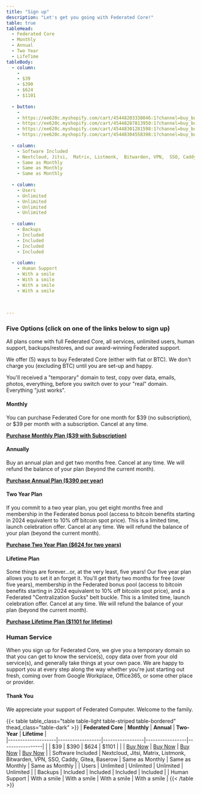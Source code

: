 ```yaml
---
title: "Sign up"
description: "Let's get you going with Federated Core!"
table: true
tableHead:  
  - Federated Core
  - Monthly
  - Annual
  - Two Year
  - LifeTime
tableBody:  
  - column:
    -
    - $39
    - $390
    - $624
    - $1101
    
  - button:
    -
    - https://ee620c.myshopify.com/cart/45448203338046:1?channel=buy_button
    - https://ee620c.myshopify.com/cart/45448287813950:1?channel=buy_button
    - https://ee620c.myshopify.com/cart/45448301281598:1?channel=buy_button
    - https://ee620c.myshopify.com/cart/45448304558398:1?channel=buy_button
    
  - column:
    - Software Included
    - Nextcloud, Jitsi,  Matrix, Listmonk,  Bitwarden, VPN,  SSO, Caddy,  Gitea, Baserow
    - Same as Monthly
    - Same as Monthly
    - Same as Monthly
    
  - column:
    - Users 
    - Unlimited 
    - Unlimited 
    - Unlimited 
    - Unlimited 
    
  - column:
    - Backups  
    - Included
    - Included
    - Included
    - Included
  
  - column:
    - Human Support  
    - With a smile
    - With a smile
    - With a smile
    - With a smile
    
  
    
---
```


### Five Options (click on one of the links below to sign up)

All plans come with full Federated Core, all services, unlimited users, human support, backups/restores, and our award-winning Federated support.

We offer (5) ways to buy Federated Core (either with fiat or BTC). We don't charge you (excluding BTC) until you are set-up and happy.

You'll received a "temporary" domain to test, copy over data, emails, photos, everything, before you switch over to your "real" domain. Everything "just works".

#### Monthly

You can purchase Federated Core for one month for $39 (no subscription), or $39 per month with a subscription. Cancel at any time.

**[Purchase Monthly Plan ($39 with Subscription)](https://ee620c.myshopify.com/cart/45448203338046:1?channel=buy_button)**

#### Annually

Buy an annual plan and get two months free. Cancel at any time. We will refund the balance of your plan (beyond the current month).

**[Purchase Annual Plan ($390 per year)](https://ee620c.myshopify.com/cart/45448287813950:1?channel=buy_button)**

#### Two Year Plan

If you commit to a two year plan, you get eight months free and membership in the Federated bonus pool (access to bitcoin benefits starting in 2024 equivalent to 10% off bitcoin spot price). This is a limited time, launch celebration offer. Cancel at any time. We will refund the balance of your plan (beyond the current month).

**[Purchase Two Year Plan ($624 for two years)](https://ee620c.myshopify.com/cart/45448301281598:1?channel=buy_button)**

#### Lifetime Plan

Some things are forever...or, at the very least, five years! Our five year plan allows you to set it an forget it. You'll get thirty two months for free (over five years), membership in the Federated bonus pool (access to bitcoin benefits starting in 2024 equivalent to 10% off bitcoiin spot price), and a Federated "Centralization Sucks" belt buckle. This is a limited time, launch celebration offer. Cancel at any time. We will refund the balance of your plan (beyond the current month).

**[Purchase Lifetime Plan ($1101 for lifetime)](https://ee620c.myshopify.com/cart/45448304558398:1?channel=buy_button)**

### Human Service

When you sign up for Federated Core, we give you a temporary domain so that you can get to know the service(s), copy data over from your old service(s), and generally take things at your own pace. We are happy to support you at every step along the way whether you're just starting out fresh, coming over from Google Workplace, Office365, or some other place or provider.

#### Thank You

We appreciate your support of Federated Computer. Welcome to the family.



{{< table table_class="table table-light table-striped table-bordered" thead_class="table-dark" >}}
| **Federated Core** | **Monthly**         | **Annual**      | **Two-Year**    | **Lifetime**  |       
|--------------------|------------------|-----------------|-----------------|-----------------|
|                     | $39                   |       $390      |       $624      |      $1101      |
|                    | [Buy Now](https://ee620c.myshopify.com/cart/45448304558398:1?channel=buy_button) | [Buy Now](https://ee620c.myshopify.com/cart/45448287813950:1?channel=buy_button)        | [Buy Now](https://ee620c.myshopify.com/cart/45448301281598:1?channel=buy_button)        | [Buy Now](https://ee620c.myshopify.com/cart/45448304558398:1?channel=buy_button)         |
| Software Included  | Nextcloud, Jitsi,  Matrix, Listmonk,  Bitwarden, VPN,  SSO, Caddy,  Gitea, Baserow | Same as Monthly       | Same as Monthly       | Same as Monthly          |
| Users              | Unlimited             | Unlimited       | Unlimited       | Unlimited       |
| Backups            | Included              | Included        | Included        | Included        |
| Human Support      | With a smile           | With a smile    | With a smile    | With a smile    |
{{< /table >}}